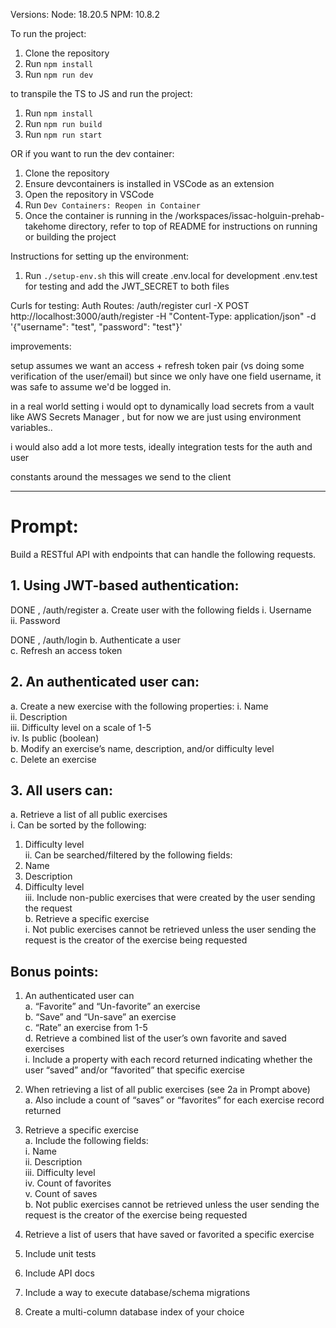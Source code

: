 Versions:
Node: 18.20.5
NPM: 10.8.2

To run the project:

1. Clone the repository
2. Run `npm install`
3. Run `npm run dev`

to transpile the TS to JS and run the project:

1. Run `npm install`
2. Run `npm run build`
3. Run `npm run start`

OR if you want to run the dev container:

1. Clone the repository
2. Ensure devcontainers is installed in VSCode as an extension
3. Open the repository in VSCode
4. Run `Dev Containers: Reopen in Container`
5. Once the container is running in the /workspaces/issac-holguin-prehab-takehome directory, refer to top of README for instructions on running or building the project

Instructions for setting up the environment:

1. Run `./setup-env.sh`
   this will create
   .env.local for development
   .env.test for testing
   and add the JWT_SECRET to both files

Curls for testing:
Auth Routes:
/auth/register
curl -X POST http://localhost:3000/auth/register -H "Content-Type: application/json" -d '{"username": "test", "password": "test"}'

improvements:

setup assumes we want an access + refresh token pair (vs doing some verification of the user/email) but since we only have one field username, it was safe to assume we'd be logged in.

in a real world setting i would opt to dynamically load secrets from a vault like AWS Secrets Manager , but for now we are just using environment variables..

i would also add a lot more tests, ideally integration tests for the auth and user

constants around the messages we send to the client

---

# Prompt:

Build a RESTful API with endpoints that can handle the following requests.

## 1. Using JWT-based authentication:

DONE , /auth/register
a. Create user with the following fields
i. Username  
 ii. Password

DONE , /auth/login
b. Authenticate a user  
c. Refresh an access token

## 2. An authenticated user can:

a. Create a new exercise with the following properties:
i. Name  
 ii. Description  
 iii. Difficulty level on a scale of 1-5  
 iv. Is public (boolean)  
 b. Modify an exercise’s name, description, and/or difficulty level  
 c. Delete an exercise

## 3. All users can:

a. Retrieve a list of all public exercises  
 i. Can be sorted by the following:

1.  Difficulty level  
    ii. Can be searched/filtered by the following fields:
1.  Name
1.  Description
1.  Difficulty level  
    iii. Include non-public exercises that were created by the user sending the request  
    b. Retrieve a specific exercise  
    i. Not public exercises cannot be retrieved unless the user sending the request is the creator of the exercise being requested

## Bonus points:

1. An authenticated user can  
   a. “Favorite” and “Un-favorite” an exercise  
   b. “Save” and “Un-save” an exercise  
   c. “Rate” an exercise from 1-5  
   d. Retrieve a combined list of the user’s own favorite and saved exercises  
    i. Include a property with each record returned indicating whether the user “saved” and/or “favorited” that specific exercise

2. When retrieving a list of all public exercises (see 2a in Prompt above)  
   a. Also include a count of “saves” or “favorites” for each exercise record returned

3. Retrieve a specific exercise  
   a. Include the following fields:  
    i. Name  
    ii. Description  
    iii. Difficulty level  
    iv. Count of favorites  
    v. Count of saves  
   b. Not public exercises cannot be retrieved unless the user sending the request is the creator of the exercise being requested

4. Retrieve a list of users that have saved or favorited a specific exercise

5. Include unit tests

6. Include API docs

7. Include a way to execute database/schema migrations

8. Create a multi-column database index of your choice
